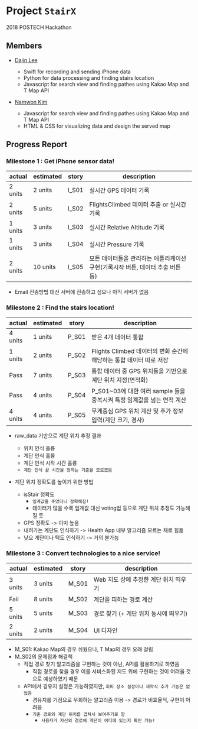 Project ``StairX``
=======================
2018 POSTECH Hackathon

Members
-----------

- [Dajin Lee](https://github.com/leerubi)
  - Swift for recording and sending iPhone data
  - Python for data processing and finding stairs location
  - Javascript for search view and finding pathes using Kakao Map and T Map API

- [Namwon Kim](https://github.com/NowWhy)
  - Javascript for search view and finding pathes using Kakao Map and T Map API
  - HTML & CSS for visualizing data and design the served map


Progress Report
-------------

### Milestone 1 : Get iPhone sensor data!

| actual  | estimated | story | description |
| ------  | --------- | ----- | ----------- |
|    2 units     | 2 units   | I_S01 | 실시간 GPS 데이터 기록     |
|    2 units   | 5 units  | I_S02 | FlightsClimbed 데이터 추출 or 실시간 기록  |
|    1 units    | 3 units  | I_S03 | 실시간 Relative Altitude 기록  |
|    1 units    | 3 units  | I_S04 | 실시간 Pressure 기록  |
|    2 units    | 10 units  | I_S05 | 모든 데이터들을 관리하는 애플리케이션 구현(기록시작 버튼, 데이터 추출 버튼 등)  |

- Email 전송방법 대신 서버에 전송하고 싶으나 아직 서버가 없음


### Milestone 2 : Find the stairs location!

| actual  | estimated | story | description |
| ------  | --------- | ----- | ----------- |
|    4 units    | 1 units   | P_S01 | 받은 4개 데이터 통합     |
|    1 units   | 2 units  | P_S02 | Flights Climbed 데이터의 변화 순간에 해당하는 통합 데이터 따로 저장  |
|    Pass    | 7 units  | P_S03 | 통합 데이터 중 GPS 위치들을 기반으로 계단 위치 지정(면적화) |
|    Pass     | 4 units  | P_S04 | P_S01~03에 대한 여러 sample 들을 중복시켜 특정 임계값을 넘는 면적 계산 |
|    4 units    | 4 units  | P_S05 | 무게중심 GPS 위치 계산 및 추가 정보 입력(계단 크기, 경사) |

- raw_data 기반으로 계단 위치 추정 결과
  - 위치 인식 훌륭
  - 계단 인식 훌륭
  - 계단 인식 시작 시간 훌륭
  - ``계단 인식 끝 시간을 정하는 기준을 모르겠음``
  
- 계단 위치 정확도를 높이기 위한 방법
  - isStair 정확도
    - ``임계값을 주었더니 정확해짐!``
    - 데이터가 많을 수록 임계값 대신 voting법 등으로 계단 위치 추정도 가능해질 듯
  - GPS 정확도 -> 이미 높음
  - 내려가는 계단도 인식하기 -> Health App 내부 알고리즘 모르는 채로 힘듦
  - 낮으 계단이나 턱도 인식하기 -> 거의 불가능
  

### Milestone 3 : Convert technologies to a nice service!

| actual  | estimated | story | description |
| ------  | --------- | ----- | ----------- |
|    3 units     |    3 units     |    M_S01   |     Web 지도 상에 추정한 계단 위치 띄우기      |
|    Fail    |     8 units      |   M_S02    |       계단을 피하는 경로 계산      |
|    5 units     |      5 units     |   M_S03    |       경로 찾기 (+ 계단 위치 동시에 띄우기)    |
|    2 units     |      2 units     |   M_S04    |       UI 디자인    |

- M_S01: Kakao Map의 경우 쉬웠으나, T Map의 경우 오래 걸림
- M_S02의 문제점과 해결책
  - 직접 경로 찾기 알고리즘을 구현하는 것이 아닌, API를 활용하기로 하였음
    - 직접 경로를 찾을 경우 이를 서비스화된 지도 위에 구현하는 것이 어려울 것으로 예상하였기 때문
  - API에서 경유지 설정은 가능하였지만, ``회피 장소 설정이나 제약식 추가 기능은 없었음``
    - 경유지를 기점으로 우회하는 알고리즘 이용 -> 경로가 비효율적, 구현이 어려움
    - ``기존 경로와 계단 위치를 겹쳐서 보여주기로 함``
      - ``사용자가 자신의 경로에 계단이 어디에 있는지 확인 가능!``
